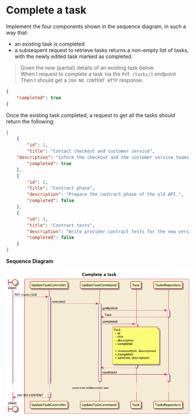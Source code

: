 # Complete a task

Implement the four components shown in the sequence diagram, in such a way that:
- an existing task is completed
- a subsequent request to retrieve tasks returns a non-empty list of tasks, with the newly edited task marked as completed.

> Given the new (partial) details of an existing task below <br/>
> When I request to complete a task via the `PUT /tasks/1` endpoint <br/>
> Then I should get a `204 NO CONTENT HTTP` response. <br/>

```JSON
{
    "completed": true
}
```

Once the existing task completed, a request to get all the tasks should return the following:

```JSON
[
    {
        "id": 1,
        "title": "Contact checkout and customer service",
    "description": "Inform the checkout and the customer service teams about the new version of our API.",
        "completed": true
    },
    {
        "id": 2,
        "title": "Contract phase",
        "description": "Prepare the contract phase of the old API.",
        "completed": false
    },
    {
        "id": 3,
        "title": "Contract tests",
        "description": "Write provider contract tests for the new version of our API.",
        "completed": false
    }
]
```

**Sequence Diagram**

![Complete a task sequence diagram][1]

[1]: ../resources/4-complete-task.png